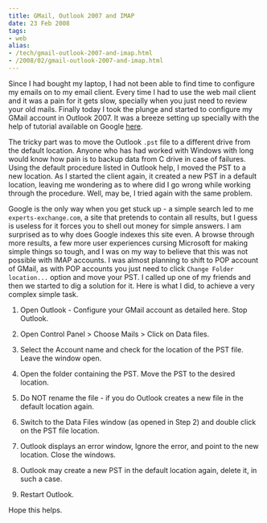 ```yaml
---
title: GMail, Outlook 2007 and IMAP
date: 23 Feb 2008
tags: 
- web
alias:
- /tech/gmail-outlook-2007-and-imap.html
- /2008/02/gmail-outlook-2007-and-imap.html
---
```


Since I had bought my laptop, I had not been able to find time to configure 
my emails on to my email client. Every time I had to use the web mail client 
and it was a pain for it gets slow, specially when you just need to review your 
old mails. Finally today I took the plunge and started to configure my GMail 
account in Outlook 2007. It was a breeze setting up specially with the help of 
tutorial available on Google 
<a title="Tutorial to configure GMaill with Outlook 2007" href="http://mail.google.com/support/bin/answer.py?answer=77689" target="_blank">here</a>.

<!-- break here -->

The tricky part was to move the Outlook `.pst` file to a different drive from 
the default location. Anyone who has had worked with Windows with long would 
know how pain is to backup data from C drive in case of failures. Using the 
default procedure listed in Outlook help, I moved the PST to a new location. 
As I started the client again, it created a new PST in a default location, 
leaving me wondering as to where did I go wrong while working through the procedure. 
Well, may be, I tried again with the same problem.


Google is the only way when you get stuck up - a simple search led to me 
`experts-exchange.com`, a site that pretends to contain all results, but I guess 
is useless for it forces you to shell out money for simple answers. I am surprised 
as to why does Google indexes this site even. A browse through more results, a few 
more user experiences cursing Microsoft for making simple things so tough, and 
I was on my way to believe that this was not possible with IMAP accounts. I was 
almost planning to shift to POP account of GMail, as with POP accounts you just 
need to click `Change Folder location...` option and move your PST. I called up 
one of my friends and then we started to dig a solution for it. Here is what I did, 
to achieve a very complex simple task.

1. Open Outlook - Configure your GMail account as detailed here. Stop Outlook.

2. Open Control Panel > Choose Mails > Click on Data files.

3. Select the Account name and check for the location of the PST file. Leave the window open.

4. Open the folder containing the PST. Move the PST to the desired location.

5. Do NOT rename the file - if you do Outlook creates a new file in the default location again.

5. Switch to the Data Files window (as opened in Step 2) and double click on the PST file location.

6. Outlook displays an error window, Ignore the error, and point to the new location. Close the windows.

7. Outlook may create a new PST in the default location again, delete it, in such a case.

8. Restart Outlook.

Hope this helps.